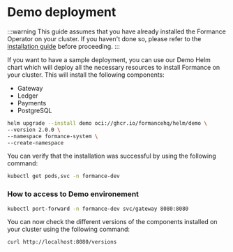 # Demo deployment

:::warning
This guide assumes that you have already installed the Formance Operator on your cluster. If you haven't done so, please refer to the [installation guide](02-Installation.md) before proceeding.
:::

If you want to have a sample deployment, you can use our Demo Helm chart which will deploy all the necessary resources to install Formance on your cluster.
This will install the following components:
- Gateway
- Ledger
- Payments
- PostgreSQL

```bash
helm upgrade --install demo oci://ghcr.io/formancehq/helm/demo \
--version 2.0.0 \
--namespace formance-system \
--create-namespace
```

You can verify that the installation was successful by using the following command:
```bash
kubectl get pods,svc -n formance-dev
```

### How to access to Demo environement
```BASH
kubectl port-forward -n formance-dev svc/gateway 8080:8080
```
You can now check the different versions of the components installed on your cluster using the following command:
```bash
curl http://localhost:8080/versions
```

